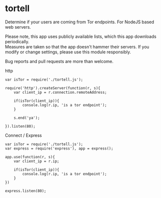 tortell
=======

Determine if your users are coming from Tor endpoints.  For NodeJS based web servers.

Please note, this app uses publicly available lists, which this app downloads periodically.    
Measures are taken so that the app doesn't hammer their servers. If you modify or change settings, please use this module responsibly.    

Bug reports and pull requests are more than welcome.    

http
````
var isTor = require('./tortell.js');

require('http').createServer(function(r, s){
	var client_ip = r.connection.remoteAddress;

	if(isTor(client_ip)){
		console.log(r.ip, 'is a tor endpoint');
	}

	s.end('ya');

}).listen(80);
````

Connect / Express
````
var isTor = require('./tortell.js');
var express = require('express'), app = express();

app.use(function(r, s){
	var client_ip = r.ip;

	if(isTor(client_ip)){
		console.log(r.ip, 'is a tor endpoint');
	}
})

express.listen(80);
````
